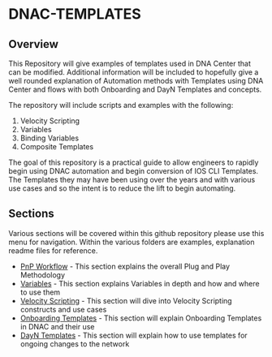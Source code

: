 # DNAC-TEMPLATES
## Overview

This Repository will give examples of templates used in DNA Center that can be modified. Additional information will be included to hopefully give a well rounded explanation of Automation methods with Templates using DNA Center and flows with both Onboarding and DayN Templates and concepts.

The repository will include scripts and examples with the following:
1. Velocity Scripting
2. Variables
3. Binding Variables
4. Composite Templates

The goal of this repository is a practical guide to allow engineers to rapidly begin using DNAC automation and begin conversion of IOS CLI Templates. The Templates they may have been using over the years and with various use cases and so the intent is to reduce the lift to begin automating.

## Sections
Various sections will be covered within this github repository please use this menu for navigation. Within the various folders are examples, explanation readme files for reference.

* [PnP Workflow](./PnP-Workflow.md) - This section explains the overall Plug and Play Methodology
* [Variables](./Variables.md) - This section explains Variables in depth and how and where to use them
* [Velocity Scripting](./Velocity.md) - This section will dive into Velocity Scripting constructs and use cases
* [Onboarding Templates](./Onboarding.md) - This section will explain Onboarding Templates in DNAC and their use
* [DayN Templates](./DayN.md) - This section will explain how to use templates for ongoing changes to the network
